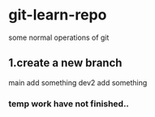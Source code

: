 # git-learn-repo
some normal operations of git
## 1.create a new branch
main add something
dev2 add something

### temp work have not finished..
